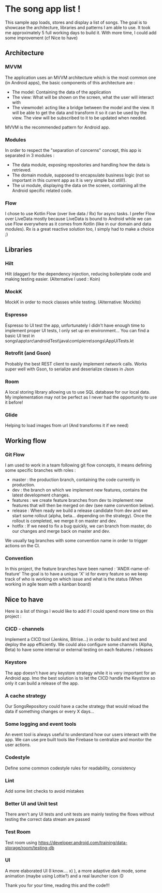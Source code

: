 # The song app list !

This sample app loads, stores and display a list of songs. The goal is to showcase the architecture, libraries and patterns I am able to use.
It took me approximately 5 full working days to build it. With more time, I could add some improvement (cf Nice to have)

## Architecture
### MVVM
The application uses an MVVM architecture which is the most common one (in Android apps), the basic components of this architecture are :
- The model: Containing the data of the application
- The view: What will be shown on the screen, what the user will interact with
- The viewmodel: acting like a bridge between the model and the view. It will be able to get the data and transform it so it can be used by the view. The view will be subscribed to it to be updated when needed.

MVVM is the recommended pattern for Android app.

### Modules
In order to respect the "separation of concerns" concept, this app is separated in 3 modules : 
- The data module, exposing repositories and handling how the data is retrieved.
- The domain module, supposed to encapsulate business logic (not so important in this current app as it is very simple but still!).
- The ui module, displaying the data on the screen, containing all the Android specific related code.

### Flow
I chose to use Kotlin Flow (over live data / Rx) for async tasks.
I prefer Flow over LiveData mostly because LiveData is bound to Android while we can use Flow everywhere as it comes from Kotlin (like in our domain and data modules). 
Rx is a great reactive solution too, I simply had to make a choice ;)

## Libraries
### Hilt
Hilt (dagger) for the dependency injection, reducing boilerplate code and making testing easier. (Alternative I used : Koin)

### MockK
MockK in order to mock classes while testing. (Alternative: Mockito)

### Espresso
Espresso to UI test the app, unfortunately I didn't have enough time to implement proper UI tests, I only set up en environment... 
You can find a basic UI test in songs\app\src\androidTest\java\com\pierre\songs\AppUiTests.kt

### Retrofit (and Gson)
Probably the best REST client to easily implement network calls.
Works super well with Gson, to serialize and deserialize classes in Json

### Room
A local storing library allowing us to use SQL database for our local data. My implementation may not be perfect as I never had the opportunity to use it before!

### Glide
Helping to load images from url (And transforms it if we need)


## Working flow
### Git Flow
I am used to work in a team following git flow concepts, it means defining some specific branches with roles :
- master : the production branch, containing the code currently in production.
- dev : the branch on which we implement new features, contains the latest development changes.
- features : we create feature branches from dev to implement new features that will then be merged on dev (see name convention below).
- release : When ready we build a release candidate from dev and we start some rollout (alpha, beta... depending on the strategy). Once the rollout is completed, we merge it on master and dev.
- hotfix : If we need to fix a bug quickly, we can branch from master, do our changes and merge back on master and dev.

We usually tag branches with some convention name in order to trigger actions on the CI.

### Convention
In this project, the feature branches have been named : 'ANDX-name-of-feature'
The goal is to have a unique 'X' id for every feature so we keep track of who is working on which issue and what is the status (When working in agile team with a kanban board)


## Nice to have
Here is a list of things I would like to add if I could spend more time on this project : 

### CICD - channels
Implement a CICD tool (Jenkins, Bitrise...) in order to build and test and deploy the app efficiently.
We could also configure some channels (Alpha, Beta) to have some internal or external testing on each features / releases

### Keystore
The app doesn't have any keystore strategy while it is very important for an Android app. Imo the best solution is to let the CICD handle the Keystore so only it can build a release of the app.

### A cache strategy
Our SongsRepository could have a cache strategy that would reload the data if something changes or every X days...

### Some logging and event tools
An event tool is always useful to understand how our users interact with the app.
We can use pre built tools like Firebase to centralize and monitor the user actions.

### Codestyle
Define some common codestyle rules for readability, consistency

### Lint
Add some lint checks to avoid mistakes

### Better UI and Unit test
There aren't any UI tests and unit tests are mainly testing the flows without testing the correct data stream are passed

### Test Room
Test room using https://developer.android.com/training/data-storage/room/testing-db

### UI
A more elaborated UI (I know.... x) ), a more adaptive dark mode, some animation (maybe using Lottie?) and a real launcher icon :D 


Thank you for your time, reading this and the code!!!
